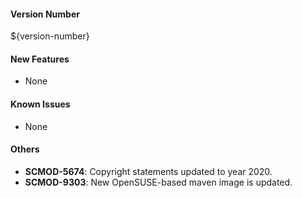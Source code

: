 
#### Version Number
${version-number}

#### New Features
- None

#### Known Issues
- None

#### Others
- **SCMOD-5674**: Copyright statements updated to year 2020.
- **SCMOD-9303**: New OpenSUSE-based maven image is updated.
